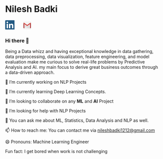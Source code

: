 # Nilesh Badki

[![linkedin](https://github.com/sagarbadki/sagarbadki/blob/master/linkedin-logo.png)](https://www.linkedin.com/in/nilesh-badki/)&nbsp;&nbsp;&nbsp;&nbsp;&nbsp;&nbsp;&nbsp;[![mail](https://github.com/sagarbadki/sagarbadki/blob/master/mail.png)](mailto:nileshbadki1212@gmail.com)



### Hi there 👋

Being a Data whizz and having exceptional knowledge in data gathering, data preprocessing, data visualization, feature engineering, and model evaluation make me curious to solve real-life problems by Predictive Analysis and AI. my main focus to derive great business outcomes through a data-driven approach.  


🔭 I’m currently working on NLP Projects

🌱 I’m currently learning Deep Learning Concepts.

👯 I’m looking to collaborate on any **ML** and **AI** Project

🤔 I’m looking for help with NLP Projects

💬 You can ask me about ML, Statistics, Data Analysis and NLP as well.

📫 How to reach me: You can contact me via nileshbadki1212@gmail.com

😄 Pronouns: Machine Learning Engineer

Fun fact: I get bored when work is not challenging
